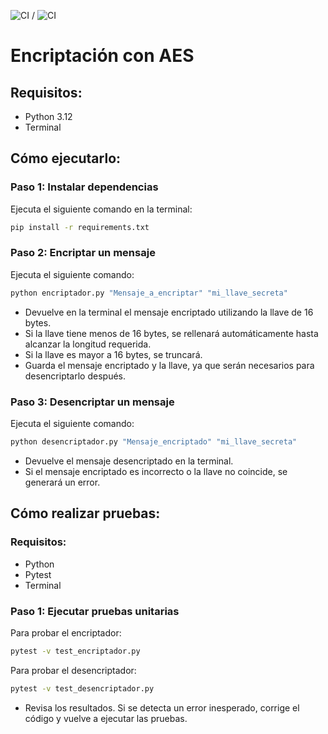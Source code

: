 ![CI](https://github.com/Nach0t/ActionsTest/actions/workflows/python_test.yml/badge.svg)   /  ![CI](https://github.com/Nach0t/ActionsTest/actions/workflows/flake8.yml/badge.svg)


# Encriptación con AES


## Requisitos:

- Python 3.12
- Terminal

## Cómo ejecutarlo:

### Paso 1: Instalar dependencias

Ejecuta el siguiente comando en la terminal:

```bash
pip install -r requirements.txt
```

### Paso 2: Encriptar un mensaje

Ejecuta el siguiente comando:

```bash
python encriptador.py "Mensaje_a_encriptar" "mi_llave_secreta"
```

- Devuelve en la terminal el mensaje encriptado utilizando la llave de 16 bytes.
- Si la llave tiene menos de 16 bytes, se rellenará automáticamente hasta alcanzar la longitud requerida.
- Si la llave es mayor a 16 bytes, se truncará.
- Guarda el mensaje encriptado y la llave, ya que serán necesarios para desencriptarlo después.

### Paso 3: Desencriptar un mensaje

Ejecuta el siguiente comando:

```bash
python desencriptador.py "Mensaje_encriptado" "mi_llave_secreta"
```

- Devuelve el mensaje desencriptado en la terminal.
- Si el mensaje encriptado es incorrecto o la llave no coincide, se generará un error.

## Cómo realizar pruebas:

### Requisitos:

- Python
- Pytest
- Terminal

### Paso 1: Ejecutar pruebas unitarias

Para probar el encriptador:

```bash
pytest -v test_encriptador.py
```

Para probar el desencriptador:

```bash
pytest -v test_desencriptador.py
```

- Revisa los resultados. Si se detecta un error inesperado, corrige el código y vuelve a ejecutar las pruebas.
